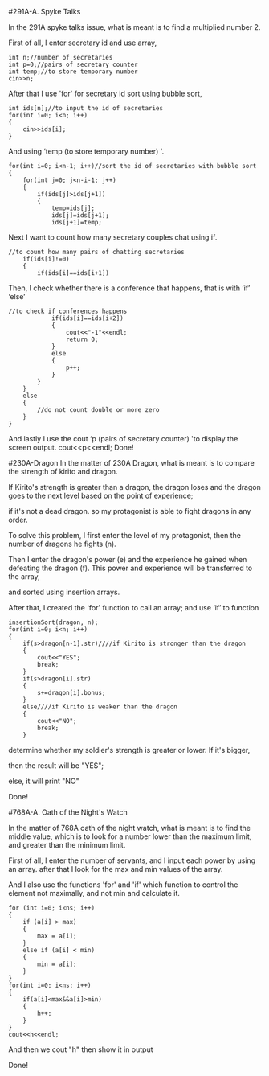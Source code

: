 #291A-A. Spyke Talks


In the 291A spyke talks issue, what is meant is to find a multiplied number 2.


First of all, I enter secretary id and use array,


	int n;//number of secretaries
	int p=0;//pairs of secretary counter
	int temp;//to store temporary number
	cin>>n;
	
After that I use 'for' for secretary id sort using bubble sort,

	int ids[n];//to input the id of secretaries
	for(int i=0; i<n; i++)
	{
		cin>>ids[i];
	}
And using ‘temp (to store temporary number) '.

	for(int i=0; i<n-1; i++)//sort the id of secretaries with bubble sort
	{
		for(int j=0; j<n-i-1; j++)
		{
			if(ids[j]>ids[j+1])
			{
				temp=ids[j];
				ids[j]=ids[j+1];
				ids[j+1]=temp;
Next I want to count how many secretary couples chat using if.

	//to count how many pairs of chatting secretaries
		if(ids[i]!=0)
		{
			if(ids[i]==ids[i+1])
Then, I check whether there is a conference that happens, that is with ‘if’ ‘else’

	//to check if conferences happens
				if(ids[i]==ids[i+2])
				{
					cout<<"-1"<<endl;
					return 0;
				}
				else
				{
					p++;
				}
			}
		}
		else
		{
			//do not count double or more zero
		}
	}
	
	
And lastly I use the cout ‘p (pairs of secretary counter) 'to display the screen output.
cout<<p<<endl;
Done!



#230A-Dragon
In the matter of 230A Dragon, what is meant is to compare the strength of kirito and dragon.


If Kirito's strength is greater than a dragon, the dragon loses and the dragon goes to the next level based on the point of experience;


if it's not a dead dragon. so my protagonist is able to fight dragons in any order.


To solve this problem, I first enter the level of my protagonist, then the number of dragons he fights (n).


Then I enter the dragon's power (e) and the experience he gained when defeating the dragon (f). This power and experience will be transferred to the array,


and sorted using insertion arrays.


After that, I created the 'for' function to call an array; and use ‘if’ to function


	insertionSort(dragon, n);
    for(int i=0; i<n; i++)
    {
        if(s>dragon[n-1].str)////if Kirito is stronger than the dragon
        {
            cout<<"YES";
            break;
        }
        if(s>dragon[i].str)
        {
            s+=dragon[i].bonus;
        }
        else////if Kirito is weaker than the dragon
        {
            cout<<"NO";
            break;
        }
	
	
determine whether my soldier's strength is greater or lower. If it's bigger,


then the result will be "YES";


else, it will print "NO"


Done!



#768A-A. Oath of the Night's Watch


In the matter of 768A oath of the night watch, what is meant is to find the middle value, which is to look for a number lower than the maximum limit, and greater than the minimum limit.


First of all, I enter the number of servants, and I input each power by using an array. after that I look for the max and min values of the array.


And I also use the functions 'for' and 'if' which function to control the element not maximally, and not min and calculate it.


	for (int i=0; i<ns; i++)
    {
		if (a[i] > max)
		{
        	max = a[i];
        }
      	else if (a[i] < min)
        {
        	min = a[i];
        }
    }
  	for(int i=0; i<ns; i++)
	{
		if(a[i]<max&&a[i]>min)
		{
			h++;
		}
	}
	cout<<h<<endl;
	
	
And then we cout "h" then show it in output


Done!


